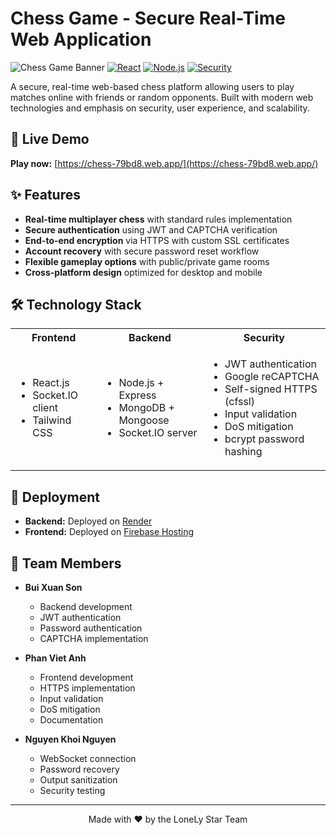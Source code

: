 # Chess Game - Secure Real-Time Web Application

![Chess Game Banner](https://img.shields.io/badge/Chess-Game-brightgreen)
[![React](https://img.shields.io/badge/React-v18-blue)](https://reactjs.org/)
[![Node.js](https://img.shields.io/badge/Node.js-v16-green)](https://nodejs.org/)
[![Security](https://img.shields.io/badge/Security-Enhanced-red)](https://github.com/yourusername/chess-game)

A secure, real-time web-based chess platform allowing users to play matches online with friends or random opponents. Built with modern web technologies and emphasis on security, user experience, and scalability.

## 🎯 Live Demo

**Play now:** [https://chess-79bd8.web.app/](https://chess-79bd8.web.app/)


## ✨ Features

- **Real-time multiplayer chess** with standard rules implementation
- **Secure authentication** using JWT and CAPTCHA verification
- **End-to-end encryption** via HTTPS with custom SSL certificates
- **Account recovery** with secure password reset workflow
- **Flexible gameplay options** with public/private game rooms
- **Cross-platform design** optimized for desktop and mobile

## 🛠️ Technology Stack

<table>
  <tr>
    <th>Frontend</th>
    <th>Backend</th>
    <th>Security</th>
  </tr>
  <tr>
    <td>
      <ul>
        <li>React.js</li>
        <li>Socket.IO client</li>
        <li>Tailwind CSS</li>
      </ul>
    </td>
    <td>
      <ul>
        <li>Node.js + Express</li>
        <li>MongoDB + Mongoose</li>
        <li>Socket.IO server</li>
      </ul>
    </td>
    <td>
      <ul>
        <li>JWT authentication</li>
        <li>Google reCAPTCHA</li>
        <li>Self-signed HTTPS (cfssl)</li>
        <li>Input validation</li>
        <li>DoS mitigation</li>
        <li>bcrypt password hashing</li>
      </ul>
    </td>
  </tr>
</table>

## 🚀 Deployment

- **Backend:** Deployed on [Render](https://render.com/)
- **Frontend:** Deployed on [Firebase Hosting](https://firebase.google.com/docs/hosting)


## 👥 Team Members

- **Bui Xuan Son**
  - Backend development
  - JWT authentication
  - Password authentication
  - CAPTCHA implementation

- **Phan Viet Anh**
  - Frontend development
  - HTTPS implementation
  - Input validation
  - DoS mitigation
  - Documentation

- **Nguyen Khoi Nguyen**
  - WebSocket connection
  - Password recovery
  - Output sanitization
  - Security testing


---

<p align="center">
  Made with ❤️ by the LoneLy Star Team
</p>
